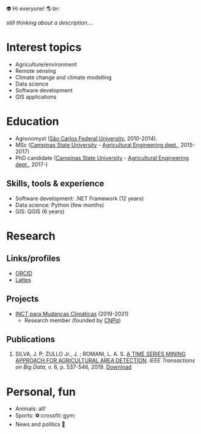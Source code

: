 :alien: Hi everyone! :earth_americas::br:

_still thinking about a description...._

# Interest topics
- Agriculture/environment
- Remote sensing
- Climate change and climate modelling
- Data science
- Software development  
- GIS applications

# Education
- Agronomyst ([São Carlos Federal University](https://www.cca.ufscar.br/pt-br), 2010-2014).
- MSc ([Campinas State University](https://www.unicamp.br/unicamp/english) - [Agricultural Engineering dept.](https://www.feagri.unicamp.br/portal/en/), 2015-2017)
- PhD candidate ([Campinas State University](https://www.unicamp.br/unicamp/english) - [Agricultural Engineering dept.](https://www.feagri.unicamp.br/portal/en/), 2017-)

## Skills, tools & experience
- Software development: .NET Framework (12 years)
- Data science: Python (few months)
- GIS: QGIS (6 years)

# Research

## Links/profiles
- [ORCID](https://orcid.org/0000-0002-0695-9111)
- [Lattes](http://lattes.cnpq.br/5431196146146601)

## Projects

- [INCT para Mudanças Climáticas](http://www.ccst.inpe.br/projetos/inct/) (2019-2021)
  - Research member (founded by [CNPq](https://www.gov.br/cnpq/pt-br))

## Publications
1. SILVA, J. P; ZULLO Jr., J.  ; ROMANI, L. A. S. [A TIME SERIES MINING APPROACH FOR AGRICULTURAL AREA DETECTION](http://dx.doi.org/10.1109/TBDATA.2019.2913402). *IEEE Transactions on Big Data*, v. 6, p. 537-546, 2019. [Download](https://raw.githubusercontent.com/jotape-e/jotape-e.github.io/main/publications/08701458.pdf)

# Personal, fun
- Animals: all!
- Sports: :soccer::crossfit::gym:
- News and politics :newspaper:
